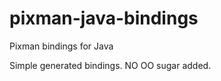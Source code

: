 pixman-java-bindings
====================

Pixman bindings for Java


Simple generated bindings. NO OO sugar added.
